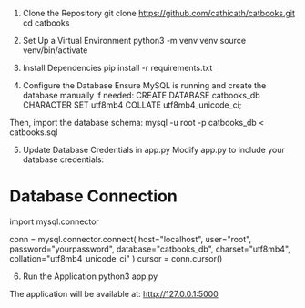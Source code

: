 1. Clone the Repository
git clone https://github.com/cathicath/catbooks.git
cd catbooks

2. Set Up a Virtual Environment
python3 -m venv venv
source venv/bin/activate

3. Install Dependencies
pip install -r requirements.txt

4. Configure the Database
Ensure MySQL is running and create the database manually if needed:
CREATE DATABASE catbooks_db CHARACTER SET utf8mb4 COLLATE utf8mb4_unicode_ci;

Then, import the database schema:
mysql -u root -p catbooks_db < catbooks.sql

5. Update Database Credentials in app.py
Modify app.py to include your database credentials:
# Database Connection
import mysql.connector

conn = mysql.connector.connect(
    host="localhost",
    user="root",
    password="yourpassword",
    database="catbooks_db",
    charset="utf8mb4",
    collation="utf8mb4_unicode_ci"
)
cursor = conn.cursor()

6. Run the Application
python3 app.py

The application will be available at:
http://127.0.0.1:5000
